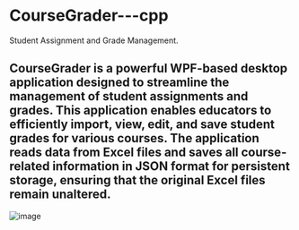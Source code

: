 # CourseGrader---cpp
Student Assignment and Grade Management.
## CourseGrader is a powerful WPF-based desktop application designed to streamline the management of student assignments and grades. This application enables educators to efficiently import, view, edit, and save student grades for various courses. The application reads data from Excel files and saves all course-related information in JSON format for persistent storage, ensuring that the original Excel files remain unaltered.
![image](https://github.com/user-attachments/assets/0cb1da12-89b3-46c6-9982-8fff2786b1dd)

